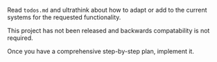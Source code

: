 Read `todos.md` and ultrathink about how to adapt or add to the current systems for the requested functionality.

This project has not been released and backwards compatability is not required. 

Once you have a comprehensive step-by-step plan, implement it.
